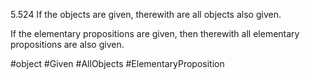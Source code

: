 5.524 If the objects are given, therewith are all objects also given.

If the elementary propositions are given, then therewith all elementary propositions are also given.

#object #Given #AllObjects #ElementaryProposition 